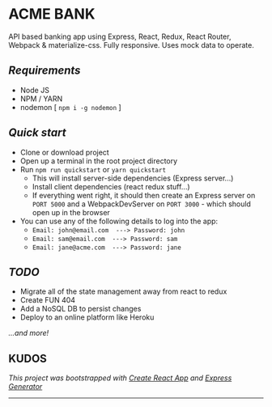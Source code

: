 # **ACME BANK** 
API based banking app using Express, React, Redux, React Router, Webpack & materialize-css.
Fully responsive. Uses mock data to operate.

## _Requirements_
- Node JS
- NPM / YARN
- nodemon [ `npm i -g nodemon` ]

## _Quick start_
- Clone or download project
- Open up a terminal in the root project directory
- Run `npm run quickstart` or `yarn quickstart`
   - This will install server-side dependencies (Express server...)
   - Install client dependencies (react redux stuff...)
   - If everything went right, it should then create an Express server on `PORT 5000` and a WebpackDevServer on `PORT 3000` - which should open up in the browser
- You can use any of the following details to log into the app:
    - `Email: john@email.com  ---> Password: john`
    - `Email: sam@email.com  ---> Password: sam`
    - `Email: jane@acme.com  ---> Password: jane`

## _TODO_
- Migrate all of the state management away from react to redux
- Create FUN 404
- Add a NoSQL DB to persist changes
- Deploy to an online platform like Heroku

_...and more!_


 KUDOS
--------------------------------------------------------------------
_This project was bootstrapped with [Create React App](https://github.com/facebookincubator/create-react-app) and [Express Generator](https://github.com/expressjs/generator)_

---------------------------------------------------------------------
